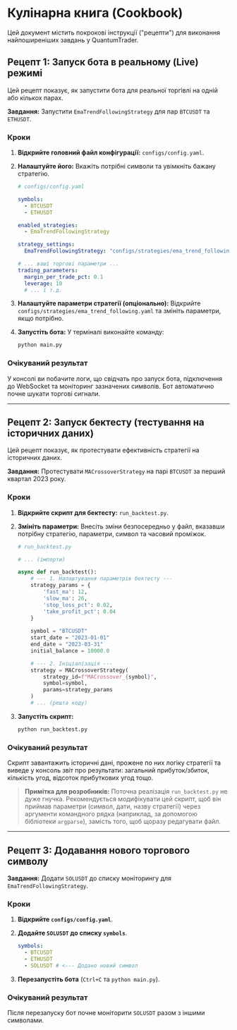 # Кулінарна книга (Cookbook)

Цей документ містить покрокові інструкції ("рецепти") для виконання найпоширеніших завдань у QuantumTrader.

## Рецепт 1: Запуск бота в реальному (Live) режимі

Цей рецепт показує, як запустити бота для реальної торгівлі на одній або кількох парах.

**Завдання:** Запустити `EmaTrendFollowingStrategy` для пар `BTCUSDT` та `ETHUSDT`.

### Кроки

1.  **Відкрийте головний файл конфігурації:** `configs/config.yaml`.

2.  **Налаштуйте його:** Вкажіть потрібні символи та увімкніть бажану стратегію.

    ```yaml
    # configs/config.yaml

    symbols:
      - BTCUSDT
      - ETHUSDT

    enabled_strategies:
      - EmaTrendFollowingStrategy

    strategy_settings:
      EmaTrendFollowingStrategy: "configs/strategies/ema_trend_following.yaml"

    # ... ваші торгові параметри ...
    trading_parameters:
      margin_per_trade_pct: 0.1
      leverage: 10
      # ... і т.д.
    ```

3.  **Налаштуйте параметри стратегії (опціонально):** Відкрийте `configs/strategies/ema_trend_following.yaml` та змініть параметри, якщо потрібно.

4.  **Запустіть бота:** У терміналі виконайте команду:

    ```bash
    python main.py
    ```

### Очікуваний результат

У консолі ви побачите логи, що свідчать про запуск бота, підключення до WebSocket та моніторинг зазначених символів. Бот автоматично почне шукати торгові сигнали.

---

## Рецепт 2: Запуск бектесту (тестування на історичних даних)

Цей рецепт показує, як протестувати ефективність стратегії на історичних даних.

**Завдання:** Протестувати `MACrossoverStrategy` на парі `BTCUSDT` за перший квартал 2023 року.

### Кроки

1.  **Відкрийте скрипт для бектесту:** `run_backtest.py`.

2.  **Змініть параметри:** Внесіть зміни безпосередньо у файл, вказавши потрібну стратегію, параметри, символ та часовий проміжок.

    ```python
    # run_backtest.py

    # ... (імпорти)

    async def run_backtest():
        # --- 1. Налаштування параметрів бектесту ---
        strategy_params = {
            'fast_ma': 12,
            'slow_ma': 26,
            'stop_loss_pct': 0.02,
            'take_profit_pct': 0.04
        }
        
        symbol = "BTCUSDT"
        start_date = "2023-01-01"
        end_date = "2023-03-31"
        initial_balance = 10000.0

        # --- 2. Ініціалізація ---
        strategy = MACrossoverStrategy(
            strategy_id=f"MACrossover_{symbol}",
            symbol=symbol,
            params=strategy_params
        )
        # ... (решта коду)
    ```

3.  **Запустіть скрипт:**

    ```bash
    python run_backtest.py
    ```

### Очікуваний результат

Скрипт завантажить історичні дані, прожене по них логіку стратегії та виведе у консоль звіт про результати: загальний прибуток/збиток, кількість угод, відсоток прибуткових угод тощо.

> **Примітка для розробників:**
> Поточна реалізація `run_backtest.py` не дуже гнучка. Рекомендується модифікувати цей скрипт, щоб він приймав параметри (символ, дати, назву стратегії) через аргументи командного рядка (наприклад, за допомогою бібліотеки `argparse`), замість того, щоб щоразу редагувати файл.

---

## Рецепт 3: Додавання нового торгового символу

**Завдання:** Додати `SOLUSDT` до списку моніторингу для `EmaTrendFollowingStrategy`.

### Кроки

1.  **Відкрийте `configs/config.yaml`**.
2.  **Додайте `SOLUSDT` до списку `symbols`**.

    ```yaml
    symbols:
      - BTCUSDT
      - ETHUSDT
      - SOLUSDT # <--- Додано новий символ
    ```

3.  **Перезапустіть бота** (`Ctrl+C` та `python main.py`).

### Очікуваний результат

Після перезапуску бот почне моніторити `SOLUSDT` разом з іншими символами.
